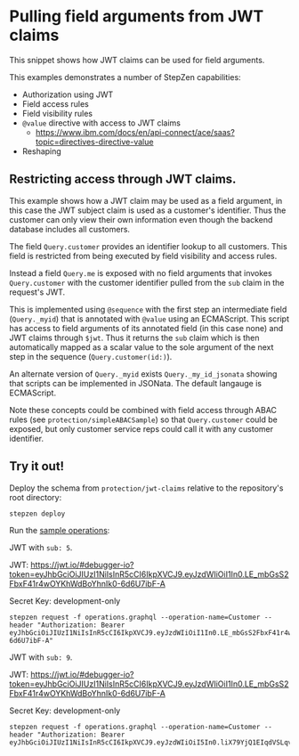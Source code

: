# Pulling field arguments from JWT claims

This snippet shows how JWT claims can be used for field arguments.

This examples demonstrates a number of StepZen capabilities:

- Authorization using JWT
- Field access rules
- Field visibility rules
- `@value` directive with access to JWT claims
  - https://www.ibm.com/docs/en/api-connect/ace/saas?topic=directives-directive-value
- Reshaping

## Restricting access through JWT claims.

This example shows how a JWT claim may be used as a field argument, in this case the JWT subject claim
is used as a customer's identifier. Thus the customer can only view their own information even though
the backend database includes all customers.

The field `Query.customer` provides an identifier lookup to all customers. This field is restricted
from being executed by field visibility and access rules.

Instead a field `Query.me` is exposed with no field arguments that invokes `Query.customer`
with the customer identifier pulled from the `sub` claim in the request's JWT.

This is implemented using `@sequence` with the first step an intermediate field (`Query._myid`) that is annotated with `@value` using an ECMAScript.
This script has access to field arguments of its annotated field (in this case none) and JWT claims through `$jwt`.
Thus it returns the `sub` claim which is then automatically mapped as a scalar value to the sole argument of
the next step in the sequence (`Query.customer(id:)`).

An alternate version of `Query._myid` exists `Query._my_id_jsonata` showing that scripts can be implemented in JSONata.
The default langauge is ECMAScript.

Note these concepts could be combined with field access through ABAC rules (see `protection/simpleABACSample`)
so that `Query.customer` could be exposed, but only customer service reps could call it
with any customer identifier.

## Try it out!

Deploy the schema from `protection/jwt-claims` relative to the repository's root directory:

```
stepzen deploy
```

Run the [sample operations](operations.graphql):

JWT with `sub: 5`.

JWT: https://jwt.io/#debugger-io?token=eyJhbGciOiJIUzI1NiIsInR5cCI6IkpXVCJ9.eyJzdWIiOiI1In0.LE_mbGsS2FbxF41r4wOYKhWdBoYhnIk0-6d6U7ibF-A

Secret Key: development-only

```
stepzen request -f operations.graphql --operation-name=Customer --header "Authorization: Bearer eyJhbGciOiJIUzI1NiIsInR5cCI6IkpXVCJ9.eyJzdWIiOiI1In0.LE_mbGsS2FbxF41r4wOYKhWdBoYhnIk0-6d6U7ibF-A"
```

JWT with `sub: 9`.

JWT: https://jwt.io/#debugger-io?token=eyJhbGciOiJIUzI1NiIsInR5cCI6IkpXVCJ9.eyJzdWIiOiI1In0.LE_mbGsS2FbxF41r4wOYKhWdBoYhnIk0-6d6U7ibF-A

Secret Key: development-only

```
stepzen request -f operations.graphql --operation-name=Customer --header "Authorization: Bearer eyJhbGciOiJIUzI1NiIsInR5cCI6IkpXVCJ9.eyJzdWIiOiI5In0.liX79YjQ1EIqdVSLqvKoVJxoj63OkBANwZLsZcdLzDM"
```
